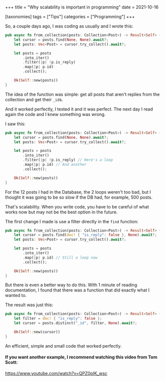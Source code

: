 +++
title = "Why scalability is important in programming"
date = 2021-10-16

[taxonomies]
tags = ["Tips"]
categories = ["Programming"]
+++

So, a couple days ago, I was coding as usually and I wrote this:

```rs
pub async fn from_collection(posts: Collection<Post>) -> Result<Self> {
	let cursor = posts.find(None, None).await?;
	let posts: Vec<Post> = cursor.try_collect().await?;

	let posts = posts
		.into_iter()
		.filter(|p| !p.is_reply)
		.map(|p| p.id)
		.collect();

	Ok(Self::new(posts))
}
```

The idea of the function was simple: get all posts that aren't replies from the collection and get their `_id`s.

And it worked perfectly, I tested it and it was perfect. The next day I read again the code and I knew something was wrong.

I saw this:

```rs
pub async fn from_collection(posts: Collection<Post>) -> Result<Self> {
	let cursor = posts.find(None, None).await?;
	let posts: Vec<Post> = cursor.try_collect().await?;

	let posts = posts
		.into_iter()
		.filter(|p| !p.is_reply) // Here's a loop
		.map(|p| p.id) // And another
		.collect();

	Ok(Self::new(posts))
}
```

For the 12 posts I had in the Database, the 2 loops weren't too bad, but I thought it was going to be so slow if the DB had, for example, 500 posts.

That's scalability. When you write code, you have to be careful of what works now but may not be the best option in the future.

The first change I made is use a filter directly in the `find` function:

```rs
pub async fn from_collection(posts: Collection<Post>) -> Result<Self> {
	let cursor = posts.find(doc! { "is_reply": false }, None).await?;
	let posts: Vec<Post> = cursor.try_collect().await?;

	let posts = posts
		.into_iter()
		.map(|p| p.id) // Still a loop now
		.collect();

	Ok(Self::new(posts))
}
```

But there is even a better way to do this. With 1 minute of reading documentation, I found that there was a function that did exactly what I wanted to.

The result was just this:

```rs
pub async fn from_collection(posts: Collection<Post>) -> Result<Self> {
	let filter = doc! { "is_reply": false };
	let cursor = posts.distinct("_id", filter, None).await?;

	Ok(Self::new(cursor))
}
```

An efficient, simple and small code that worked perfectly.

#### If you want another example, I recommend watching this video from Tom Scott:

<https://www.youtube.com/watch?v=QPZ0pIK_wsc>
